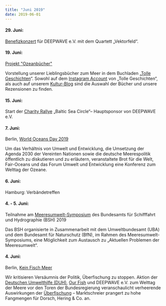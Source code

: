 ```yaml
---
title: "Juni 2019"
date: 2019-06-01
---
```


#### **29\. Juni:**

[Benefizkonzert](https://www.deepwave.org/ins-weite-ins-offene/) für DEEPWAVE e.V. mit dem Quartett „Vektorfeld“.

#### **19\. Juni:**

[Projekt "Ozeanbücher"](https://www.deepwave.org/ozeanbuecher/)

Vorstellung unserer Lieblingsbücher zum Meer in dem Buchladen „[Tolle Geschichten](https://www.buecherinkleinborstel.de/)“. Sowohl auf dem [Instagram Account](https://www.instagram.com/buecherinkleinborstel/) von „Tolle Geschichten“, als auch auf unserem [Kultur-Blog](https://www.deepwave.org/blogs/kultur/) sind die Auswahl der Bücher und unsere Rezensionen zu finden.

#### **15\. Juni:**

Start der [Charity Rallye](https://www.deepwave.org/etwas-tun/sac-charity-rallye/) „Baltic Sea Circle“– Hauptsponsor von DEEPWAVE e.V.

#### **7\. Juni:**

Berlin, [World Oceans Day 2019](https://fair-oceans.info/konferenz-zum-tag-der-meere/)

Um das Verhältnis von Umwelt und Entwicklung, die Umsetzung der Agenda 2030 der Vereinten Nationen sowie die deutsche Meerespolitik öffentlich zu diskutieren und zu erläutern, veranstaltete Brot für die Welt, Fair-Oceans und das Forum Umwelt und Entwicklung eine Konferenz zum Welttag der Ozeane.

#### **6\. Juni:**

Hamburg: Verbändetreffen

#### **4\. - 5. Juni:**

Teilnahme am [Meeresumwelt-Symposium](https://www.bsh.de/DE/PRESSE/Veranstaltungen/Termine/MUS_2019.html) des Bundesamts für Schifffahrt und Hydrographie (BSH) 2019

Das BSH organisierte in Zusammenarbeit mit dem Umweltbundesamt (UBA) und dem Bundesamt für Naturschutz (BfN), im Rahmen des Meeresumwelt-Symposiums, eine Möglichkeit zum Austausch zu „Aktuellen Problemen der Meeresumwelt“.

#### **4\. Juni:**

Berlin, [Kein Fisch Meer](https://www.deepwave.org/kein-fisch-meer-deutsche-umwelthilfe-our-fish-und-deepwave-fordern-ein-ende-der-überfischung-zum-welttag-der-meere/)

Wir kritisieren Versäumnis der Politik, Überfischung zu stoppen. Aktion der [Deutschen Umwelthilfe (DUH)](https://www.duh.de/), [Our Fish](https://our.fish/?lang=de) und DEEPWAVE e.V. zum Welttag der Meere vor den Toren der Bundesregierung veranschaulicht verheerende Auswirkungen der [Überfischung](https://www.deepwave.org/die-ozeane/überfischung/) – Marktschreier prangert zu hohe Fangmengen für Dorsch, Hering & Co. an.
